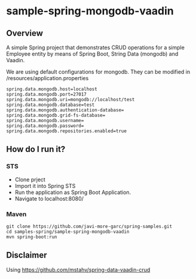 # sample-spring-mongodb-vaadin

## Overview

A simple Spring project that demonstrates CRUD operations for a simple Employee entity by means of Spring Boot, String Data (mongodb) and Vaadin.

We are using default configurations for mongodb. They can be modified in /resources/application.properties

```
spring.data.mongodb.host=localhost
spring.data.mongodb.port=27017
spring.data.mongodb.uri=mongodb://localhost/test
spring.data.mongodb.database=test
spring.data.mongodb.authentication-database=
spring.data.mongodb.grid-fs-database=
spring.data.mongodb.username=
spring.data.mongodb.password=
spring.data.mongodb.repositories.enabled=true
```

## How do I run it?

### STS

* Clone prject
* Import it into Spring STS
* Run the application as Spring Boot Application.
* Navigate to localhost:8080/

### Maven

```
git clone https://github.com/javi-more-garc/spring-samples.git
cd samples-spring/sample-spring-mongodb-vaadin
mvn spring-boot:run
```

## Disclaimer

Using https://github.com/mstahv/spring-data-vaadin-crud
